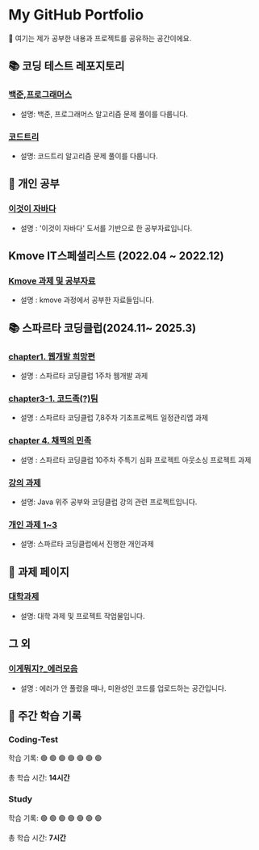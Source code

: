 # My GitHub Portfolio

👋 여기는 제가 공부한 내용과 프로젝트를 공유하는 공간이에요.

## 📚 코딩 테스트 레포지토리
### [백준,프로그래머스](https://github.com/juyangjin/Coding-Test)
- 설명: 백준, 프로그래머스 알고리즘 문제 풀이를 다룹니다.

### [코드트리](https://github.com/juyangjin/Code-Tree)
- 설명: 코드트리 알고리즘 문제 풀이를 다룹니다.

## 🧠 개인 공부
### [이것이 자바다](https://github.com/juyangjin/JAVA-s-Study)
- 설명 : '이것이 자바다' 도서를 기반으로 한 공부자료입니다.

## Kmove IT스페셜리스트 (2022.04 ~ 2022.12)
### [Kmove 과제 및 공부자료](https://github.com/juyangjin/2022_Kmove)
- 설명 : kmove 과정에서 공부한 자료들입니다.

## 📚 스파르타 코딩클럽(2024.11~ 2025.3)
### [chapter1. 웹개발 희망편](https://github.com/DeaHyun0911/sparta-web-team)
- 설명 : 스파르타 코딩클럽 1주차 웹개발 과제

### [chapter3-1. 코드족(?)팀](https://github.com/cnux9/Newsfeed)
- 설명 : 스파르타 코딩클럽 7,8주차 기초프로젝트 일정관리앱 과제

### [chapter 4. 채찍의 민족](https://github.com/roqkfchqh/outsourcing)
- 설명 : 스파르타 코딩클럽 10주차 주특기 심화 프로젝트 아웃소싱 프로젝트 과제 

### [강의 과제](https://github.com/juyangjin/study)
- 설명: Java 위주 공부와 코딩클럽 강의 관련 프로젝트입니다.

### [개인 과제 1~3](https://github.com/juyangjin/personal_assignment)
- 설명: 스파르타 코딩클럽에서 진행한 개인과제

## 📑 과제 페이지
### [대학과제](https://github.com/juyangjin/BU-2017-2022)
- 설명: 대학 과제 및 프로젝트 작업물입니다.

## 그 외
### [이게뭐지?_에러모음](https://github.com/juyangjin/Error)
- 설명 : 에러가 안 풀렸을 때나, 미완성인 코드를 업로드하는 공간입니다.

## 📑 주간 학습 기록

### Coding-Test
학습 기록: 🟢 🟢 🟢 🟢 🟢 🟢 🟢 

총 학습 시간: **14시간**

### Study
학습 기록: 🟢 🟢 🟢 🟢 🟢 🟢 🟢 

총 학습 시간: **7시간**

